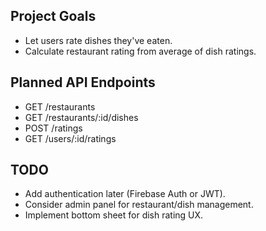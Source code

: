 ## Project Goals

- Let users rate dishes they've eaten.
- Calculate restaurant rating from average of dish ratings.

## Planned API Endpoints

- GET /restaurants
- GET /restaurants/:id/dishes
- POST /ratings
- GET /users/:id/ratings

## TODO

- Add authentication later (Firebase Auth or JWT).
- Consider admin panel for restaurant/dish management.
- Implement bottom sheet for dish rating UX.

